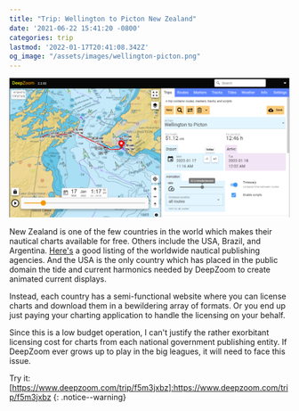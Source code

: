 ```yaml
---
title: "Trip: Wellington to Picton New Zealand"
date: '2021-06-22 15:41:20 -0800'
categories: trip
lastmod: '2022-01-17T20:41:08.342Z'
og_image: "/assets/images/wellington-picton.png"
---
```



[![](/assets/images/wellington-picton.png)](https://www.deepzoom.com/trip/9ngxyhjz)



New Zealand is one of the few countries in the world which makes their nautical charts available for free.
Others include the USA, Brazil, and Argentina.  [Here's](http://nauticalfree.free.fr/onepage.html#BE:VH) a good listing of the worldwide nautical publishing agencies.  And the USA is the only country which has placed in the public domain the tide and current
harmonics needed by DeepZoom to create animated current displays.

Instead, each country has a semi-functional website where you can license charts and download them in a bewildering array of formats.
Or you end up just paying your charting application to handle the licensing on your behalf.

Since this is a low budget operation, I can't justify the rather exorbitant licensing cost for charts from each national government publishing entity.
If DeepZoom ever grows up to play in the big leagues, it will need to face this issue.



Try it: [https://www.deepzoom.com/trip/f5m3jxbz]:https://www.deepzoom.com/trip/f5m3jxbz
{: .notice--warning}


